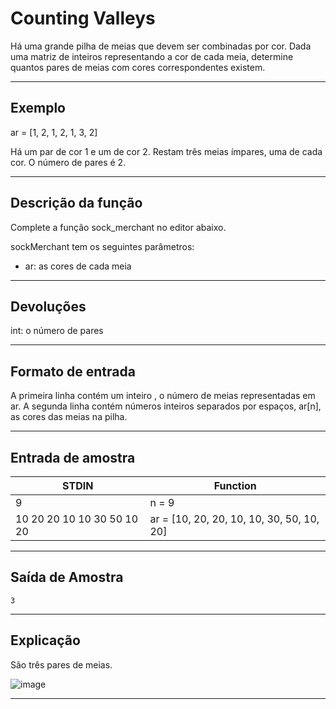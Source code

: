 # Counting Valleys

Há uma grande pilha de meias que devem ser combinadas por cor. Dada uma matriz de inteiros representando a cor de cada meia, determine quantos pares de meias com cores correspondentes existem.

---

## Exemplo

ar = [1, 2, 1, 2, 1, 3, 2]

Há um par de cor 1 e um de cor 2. Restam três meias ímpares, uma de cada cor. O número de pares é 2.

---

## Descrição da função

Complete a função sock_merchant no editor abaixo.

sockMerchant tem os seguintes parâmetros:

- ar: as cores de cada meia

---

## Devoluções

int: o número de pares

---

## Formato de entrada

A primeira linha contém um inteiro , o número de meias representadas em ar.
A segunda linha contém números inteiros separados por espaços, ar[n], as cores das meias na pilha.

---

## Entrada de amostra

|STDIN|Function|
|-----|--------|
|9|n = 9|
|10 20 20 10 10 30 50 10 20| ar = [10, 20, 20, 10, 10, 30, 50, 10, 20]|

---

## Saída de Amostra
    3

---

## Explicação

São três pares de meias.

![image](https://s3.amazonaws.com/hr-challenge-images/25168/1474122392-c7b9097430-sock.png)

---